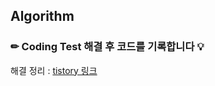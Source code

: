 ## Algorithm
### ✏ Coding Test 해결 후 코드를 기록합니다 💡  
해결 정리 : [tistory 링크](https://boss-cat.tistory.com/category/%EC%95%8C%EA%B3%A0%EB%A6%AC%EC%A6%98)
